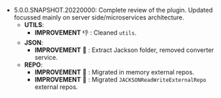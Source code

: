 * 5.0.0.SNAPSHOT.20220000: Complete review of the plugin. Updated focussed mainly on server side/microservices architecture.
    * **UTILS**:
        * **IMPROVEMENT** :-1: : Cleaned `utils`.
    * **JSON**:
        * **IMPROVEMENT** :raised_hands: : Extract Jackson folder, removed converter service.
    * **REPO**:
        * **IMPROVEMENT** :raised_hands: : Migrated in memory external repos.
        * **IMPROVEMENT** :raised_hands: : Migrated `JACKSONReadWriteExternalRepo` external repos.

